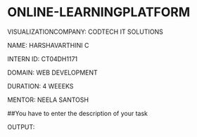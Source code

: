 # ONLINE-LEARNINGPLATFORM
VISUALIZATIONCOMPANY: CODTECH IT SOLUTIONS

NAME: HARSHAVARTHINI C

INTERN ID: CT04DH1171

DOMAIN: WEB DEVELOPMENT

DURATION: 4 WEEEKS

MENTOR: NEELA SANTOSH

##You have to enter the description of your task

OUTPUT:
